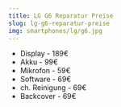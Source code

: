 ```yaml
---
title: LG G6 Reparatur Preise
slug: lg-g6-reparatur-preise
img: smartphones/lg/g6.jpg
---
```


- Display - 189€
- Akku - 99€
- Mikrofon - 59€
- Software - 69€
- ch. Reinigung - 69€
- Backcover - 69€
